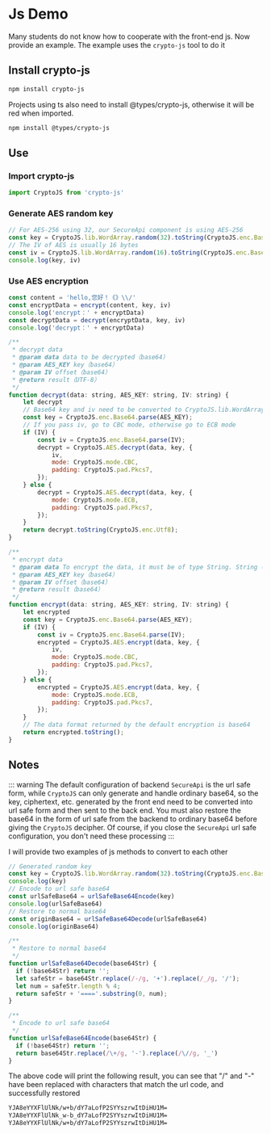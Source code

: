 # Js Demo

Many students do not know how to cooperate with the front-end js. Now provide an example. The example uses the `crypto-js` tool to do it

## Install crypto-js

```bash
npm install crypto-js
```

Projects using ts also need to install @types/crypto-js, otherwise it will be red when imported.

```bash
npm install @types/crypto-js
```

## Use

### Import crypto-js

```javascript
import CryptoJS from 'crypto-js'
```

### Generate AES random key

```javascript
// For AES-256 using 32, our SecureApi component is using AES-256
const key = CryptoJS.lib.WordArray.random(32).toString(CryptoJS.enc.Base64);
// The IV of AES is usually 16 bytes
const iv = CryptoJS.lib.WordArray.random(16).toString(CryptoJS.enc.Base64);
console.log(key, iv)
```

### Use AES encryption

```javascript
const content = 'hello,您好！《》\\/'
const encryptData = encrypt(content, key, iv)
console.log('encrypt：' + encryptData)
const decryptData = decrypt(encryptData, key, iv)
console.log('decrypt：' + encryptData)

/**
 * decrypt data
 * @param data data to be decrypted（base64）
 * @param AES_KEY key（base64）
 * @param IV offset（base64）
 * @return result（UTF-8）
 */
function decrypt(data: string, AES_KEY: string, IV: string) {
    let decrypt
    // Base64 key and iv need to be converted to CryptoJS.lib.WordArray
    const key = CryptoJS.enc.Base64.parse(AES_KEY);
    // If you pass iv, go to CBC mode, otherwise go to ECB mode
    if (IV) {
        const iv = CryptoJS.enc.Base64.parse(IV);
        decrypt = CryptoJS.AES.decrypt(data, key, {
            iv,
            mode: CryptoJS.mode.CBC,
            padding: CryptoJS.pad.Pkcs7,
        });
    } else {
        decrypt = CryptoJS.AES.decrypt(data, key, {
            mode: CryptoJS.mode.ECB,
            padding: CryptoJS.pad.Pkcs7,
        });
    }
    return decrypt.toString(CryptoJS.enc.Utf8);
}

/**
 * encrypt data
 * @param data To encrypt the data, it must be of type String. String (data) is used for ordinary types, and JSON.stringify(data) is used for objects.
 * @param AES_KEY key（base64）
 * @param IV offset（base64）
 * @return result（base64）
 */
function encrypt(data: string, AES_KEY: string, IV: string) {
    let encrypted
    const key = CryptoJS.enc.Base64.parse(AES_KEY);
    if (IV) {
        const iv = CryptoJS.enc.Base64.parse(IV);
        encrypted = CryptoJS.AES.encrypt(data, key, {
            iv,
            mode: CryptoJS.mode.CBC,
            padding: CryptoJS.pad.Pkcs7,
        });
    } else {
        encrypted = CryptoJS.AES.encrypt(data, key, {
            mode: CryptoJS.mode.ECB,
            padding: CryptoJS.pad.Pkcs7,
        });
    }
    // The data format returned by the default encryption is base64
    return encrypted.toString();
}
```

## Notes

::: warning
The default configuration of backend `SecureApi` is the url safe form, while `CryptoJS` can only generate and handle ordinary base64, so the key, ciphertext, etc. generated by the front end need to be converted into url safe form and then sent to the back end. You must also restore the base64 in the form of url safe from the backend to ordinary base64 before giving the `CryptoJS` decipher. Of course, if you close the `SecureApi` url safe configuration, you don't need these processing
:::

I will provide two examples of js methods to convert to each other

```javascript
// Generated random key
const key = CryptoJS.lib.WordArray.random(32).toString(CryptoJS.enc.Base64);
console.log(key)
// Encode to url safe base64
const urlSafeBase64 = urlSafeBase64Encode(key)
console.log(urlSafeBase64)
// Restore to normal base64
const originBase64 = urlSafeBase64Decode(urlSafeBase64)
console.log(originBase64)

/**
 * Restore to normal base64
 */
function urlSafeBase64Decode(base64Str) {
  if (!base64Str) return '';
  let safeStr = base64Str.replace(/-/g, '+').replace(/_/g, '/');
  let num = safeStr.length % 4;
  return safeStr + '===='.substring(0, num);
}

/**
 * Encode to url safe base64
 */
function urlSafeBase64Encode(base64Str) {
  if (!base64Str) return '';
  return base64Str.replace(/\+/g, '-').replace(/\//g, '_')
}
```

The above code will print the following result, you can see that "/" and "-" have been replaced with characters that match the url code, and successfully restored

```bash
YJA8eYYXFlUlNk/w+b/dY7aLofP2SYYszrwItDiHU1M=
YJA8eYYXFlUlNk_w-b_dY7aLofP2SYYszrwItDiHU1M=
YJA8eYYXFlUlNk/w+b/dY7aLofP2SYYszrwItDiHU1M=
```
